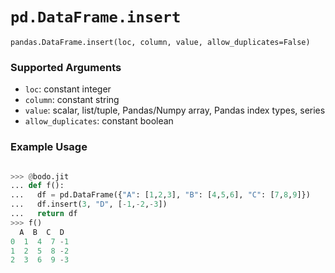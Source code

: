 # `pd.DataFrame.insert`


`pandas.DataFrame.insert(loc, column, value, allow_duplicates=False)`

### Supported Arguments


- `loc`: constant integer
- `column`: constant string
- `value`: scalar, list/tuple, Pandas/Numpy array, Pandas index types, series
- `allow_duplicates`: constant boolean


### Example Usage

```py

>>> @bodo.jit
... def f():
...   df = pd.DataFrame({"A": [1,2,3], "B": [4,5,6], "C": [7,8,9]})
...   df.insert(3, "D", [-1,-2,-3])
...   return df
>>> f()
  A  B  C  D
0  1  4  7 -1
1  2  5  8 -2
2  3  6  9 -3
```

